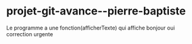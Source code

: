# projet-git-avance--pierre-baptiste

Le programme a une fonction(afficherTexte) qui affiche bonjour
oui
correction urgente
